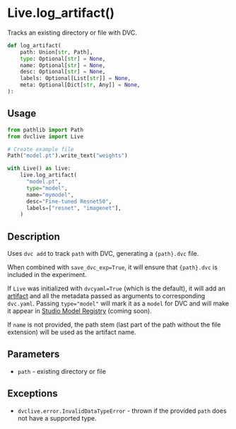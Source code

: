 # Live.log_artifact()

Tracks an existing directory or file with DVC.

```py
def log_artifact(
    path: Union[str, Path],
    type: Optional[str] = None,
    name: Optional[str] = None,
    desc: Optional[str] = None,
    labels: Optional[List[str]] = None,
    meta: Optional[Dict[str, Any]] = None,
):
```

## Usage

```py
from pathlib import Path
from dvclive import Live

# Create example file
Path("model.pt").write_text("weights")

with Live() as live:
    live.log_artifact(
      "model.pt",
      type="model",
      name="mymodel",
      desc="Fine-tuned Resnet50",
      labels=["resnet", "imagenet"],
    )
```

## Description

Uses `dvc add` to track `path` with DVC, generating a `{path}.dvc` file.

When combined with `save_dvc_exp=True`, it will ensure that `{path}.dvc` is
included in the experiment.

If `Live` was initialized with `dvcyaml=True` (which is the default), it will
add an [artifact](/doc/user-guide/project-structure/dvcyaml-files#artifacts) and
all the metadata passed as arguments to corresponding `dvc.yaml`. Passing
`type="model"` will mark it as a `model` for DVC and will make it appear in
[Studio Model Registry](/doc/studio) (coming soon).

If `name` is not provided, the path stem (last part of the path without the file
extension) will be used as the artifact name.

## Parameters

- `path` - existing directory or file

## Exceptions

- `dvclive.error.InvalidDataTypeError` - thrown if the provided `path` does not
  have a supported type.
